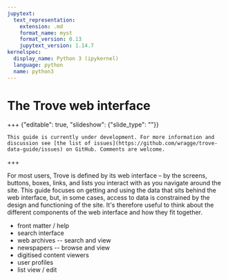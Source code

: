 ```yaml
---
jupytext:
  text_representation:
    extension: .md
    format_name: myst
    format_version: 0.13
    jupytext_version: 1.14.7
kernelspec:
  display_name: Python 3 (ipykernel)
  language: python
  name: python3
---
```


# The Trove web interface

+++ {"editable": true, "slideshow": {"slide_type": ""}}

```{attention}
This guide is currently under development. For more information and discussion see [the list of issues](https://github.com/wragge/trove-data-guide/issues) on GitHub. Comments are welcome.
```

+++

For most users, Trove is defined by its web interface – by the screens, buttons, boxes, links, and lists you interact with as you navigate around the site. This guide focuses on getting and using the data that sits behind the web interface, but, in some cases, access to data is constrained by the design and functioning of the site. It's therefore useful to think about the different components of the web interface and how they fit together.

- front matter / help
- search interface
- web archives -- search and view
- newspapers -- browse and view
- digitised content viewers
- user profiles
- list view / edit

```{code-cell} ipython3

```
